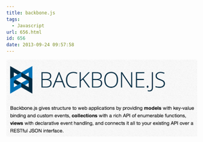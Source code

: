 ```yaml
---
title: backbone.js
tags:
  - Javascript
url: 656.html
id: 656
date: 2013-09-24 09:57:58
---
```


[![屏幕快照 2013-09-24 上午9.56.12](/uploads/2013/09/屏幕快照-2013-09-24-上午9.56.12.png)](http://backbonejs.org/ "http://backbonejs.org/")